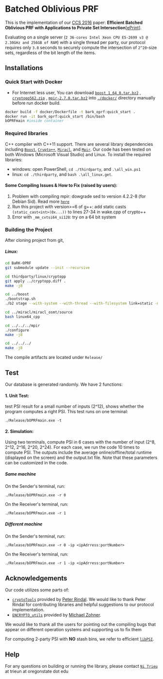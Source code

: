 # Batched Oblivious PRF
This is the implementation of our [CCS 2016](http://dl.acm.org/citation.cfm?id=2978381)  paper: **Efficient Batched Oblivious PRF with Applications to Private Set Intersection**[[ePrint](https://eprint.iacr.org/2016/799)]. 

Evaluating on a single server (`2 36-cores Intel Xeon CPU E5-2699 v3 @ 2.30GHz and 256GB of RAM`) with a single thread per party, our protocol requires only `3.8` seconds to securely compute the intersection of `2^20`-size sets, regardless of the bit length of the items.

## Installations

### Quick Start with Docker

- For Internet less user, You can download [`boost_1_64_0.tar.bz2`](http://sourceforge.net/projects/boost/files/boost/1.64.0/boost_1_64_0.tar.bz2/download) , [`cryptopp562.zip`](http://www.cryptopp.com/cryptopp562.zip) , [`mpir-2.7.0.tar.bz2`](http://mpir.org/mpir-2.7.0.tar.bz2) into [`./docker/`](docker/) directory manually before  run docker build.

```bash
docker build -f docker/Dockerfile -t bark_oprf:quick_start .
docker run -it bark_oprf:quick_start /bin/bash
bOPRFmain #inside container
```



### Required libraries

 C++ compiler with C++11 support. There are several library dependencies including [`Boost`](https://sourceforge.net/projects/boost/), [`Crypto++`](http://www.cryptopp.com/), [`Miracl`](https://github.com/miracl/MIRACL), and [`Mpir`](http://mpir.org/). Our code has been tested on both Windows (Microsoft Visual Studio) and Linux. To install the required libraries: 
  * windows: open PowerShell,  `cd ./thirdparty`, and `.\all_win.ps1` 
  * linux: `cd ./thirdparty`, and `bash .\all_linux.get`.

 #### Some Compiling Issues & How to Fix (raised by users):
1. Problem with compiling mpir: dowgrade sed to version 4.2.2-8 (for Debian Sid). Read more [`here`](https://github.com/wbhart/mpir/pull/184)
2. Run this project with version>=6 of g++:  add static casts `(static_cast<int>(0x...))` to lines 27-34 in wake.cpp of crypto++
3. Error with `_mm_cvtsi64_si128`: try on a 64 bit system

### Building the Project
After cloning project from git,

##### Linux:

```bash
cd BaRK-OPRF
git submodule update --init --recursive

cd thirdparty/linux/cryptopp
git apply ../cryptopp.diff .
make -j8

cd ../boost
./bootstrap.sh
./b2 stage --with-system --with-thread --with-filesystem link=static -mt

cd ../miracl/miracl_osmt/source
bash linux64_cpp

cd ../../../mpir
./configure
make -j8

cd ../../../
make -j8
```

The compile artifacts are located under `Release/`

## Test

Our database is generated randomly. We have 2 functions: 
#### 1. Unit Test: 
test PSI result for a small number of inputs (2^12), shows whether the program computes a right PSI. This test runs on one terminal:

	./Release/bOPRFmain.exe -t

#### 2. Simulation: 
Using two terminals, compute PSI in 6 cases with the number of input (2^8, 2^12, 2^16, 2^20, 2^24). For each case, we run the code 10 times to compute PSI. The outputs include the average online/offline/total runtime (displayed on the screen) and the output.txt file. Note that these parameters can be customized in the code.

##### Same machine
On the Sender's terminal, run:

	./Release/bOPRFmain.exe -r 0

On the Receiver's terminal, run:
	
	./Release/bOPRFmain.exe -r 1

##### Different machine	
On the Sender's terminal, run:

	./Release/bOPRFmain.exe -r 0 -ip <ipAdrress:portNumber>

On the Receiver's terminal, run:
	
	./Release/bOPRFmain.exe -r 1 -ip <ipAdrress:portNumber> 	

## Acknowledgements
Our code utilizes some parts of: 
* [`cryptoTools`](https://github.com/ladnir/cryptoTools) provided by [Peter Rindal](http://web.engr.oregonstate.edu/~rindalp/). We would like to thank Peter Rindal for contributing libraries and helpful suggestions to our protocol implementation. 
* [`ENCRYPTO_utils`](https://github.com/encryptogroup/ENCRYPTO_utils) provided by [Michael Zohner](https://sites.google.com/site/mizohner/).

We would like to thank all the users for pointing out the compiling bugs that appear on different operation systems and supporting us to fix them

For computing 2-party PSI with **NO** stash bins, we refer to efficient  [`libPSI`](https://github.com/osu-crypto/libPSI).

## Help
For any questions on building or running the library, please contact [`Ni Trieu`](http://people.oregonstate.edu/~trieun/) at trieun at oregonstate dot edu


